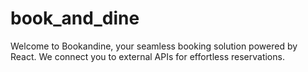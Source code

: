 # book_and_dine
Welcome to Bookandine, your seamless booking solution powered by React. We connect you to external APIs for effortless reservations.
